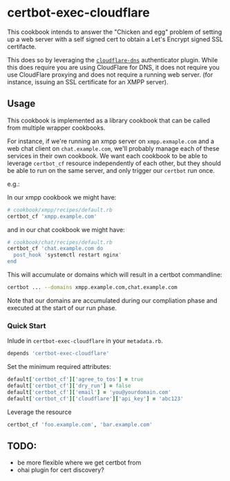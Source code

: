 # certbot-exec-cloudflare

This cookbook intends to answer the "Chicken and egg" problem of setting up a web server with a self signed cert to obtain a Let's Encrypt signed SSL certifacte.

This does so by leveraging the [`cloudflare-dns`](https://certbot-dns-cloudflare.readthedocs.io/en/stable/) authenticator plugin.  While this does require you are using CloudFlare for DNS, it does not require you use CloudFlare proxying and does not require a running web server.  (for instance, issuing an SSL certificate for an XMPP server).

## Usage

This cookbook is implemented as a library cookbook that can be called from multiple wrapper cookbooks.

For instance, if we're running an xmpp server on `xmpp.exmaple.com` and a web chat client on `chat.example.com`, we'll probably manage each of these services in their own cookbook.  We want each cookbook to be able to leverage `certbot_cf` resource independently of each other, but they should be able to run on the same server, and only trigger our `certbot` run once.

e.g.:

In our xmpp cookbook we might have:

```ruby
# cookbook/xmpp/recipes/default.rb
certbot_cf 'xmpp.example.com'
```

and in our chat cookbook we might have:

```ruby
# cookbook/chat/recipes/default.rb
certbot_cf 'chat.example.com do
  post_hook 'systemctl restart nginx'
end
```

This will accumulate or domains which will result in a certbot commandline:

```bash
certbot ... --domains xmpp.example.com,chat.example.com
```

Note that our domains are accumulated during our compliation phase and executed at the start of our run phase.

### Quick Start

Inlude in `certbot-exec-cloudflare` in your `metadata.rb`.

```ruby
depends 'certbot-exec-cloudflare'
```

Set the minimum required attributes:

```ruby
default['certbot_cf']['agree_to_tos'] = true
default['certbot_cf']['dry_run'] = false
default['certbot_cf']['email'] = 'you@yourdomain.com'
default['certbot_cf']['cloudflare']['api_key'] = 'abc123'
```

Leverage the resource

```ruby
certbot_cf 'foo.example.com', 'bar.example.com'
```

## TODO:

* be more flexible where we get certbot from
* ohai plugin for cert discovery?
